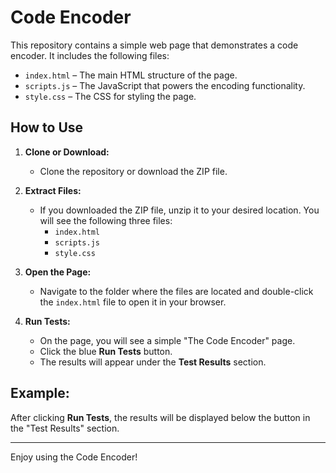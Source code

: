 # Code Encoder

This repository contains a simple web page that demonstrates a code encoder. It includes the following files:

- `index.html` – The main HTML structure of the page.
- `scripts.js` – The JavaScript that powers the encoding functionality.
- `style.css` – The CSS for styling the page.

## How to Use

1. **Clone or Download:**
   - Clone the repository or download the ZIP file.

2. **Extract Files:**
   - If you downloaded the ZIP file, unzip it to your desired location. You will see the following three files:
     - `index.html`
     - `scripts.js`
     - `style.css`

3. **Open the Page:**
   - Navigate to the folder where the files are located and double-click the `index.html` file to open it in your browser.

4. **Run Tests:**
   - On the page, you will see a simple "The Code Encoder" page.
   - Click the blue **Run Tests** button.
   - The results will appear under the **Test Results** section.

## Example:

After clicking **Run Tests**, the results will be displayed below the button in the "Test Results" section.

---

Enjoy using the Code Encoder!
